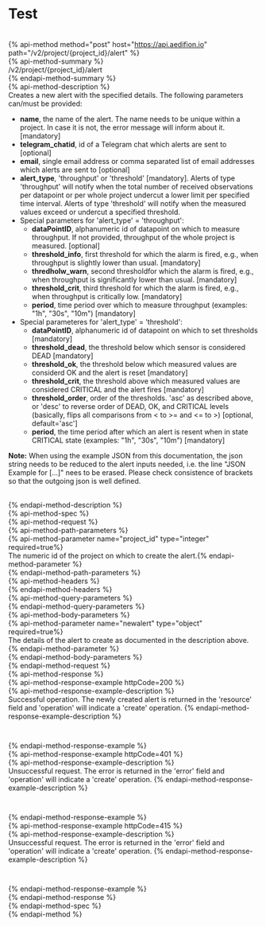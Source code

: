 # Test

<br/>{% api-method method="post" host="https://api.aedifion.io" path="/v2/project/{project_id}/alert" %}
<br/>{% api-method-summary %}<br/>
/v2/project/{project_id}/alert
<br/>{% endapi-method-summary %}
<br/>{% api-method-description %}
<br/>Creates a new alert with the specified details. The following parameters can/must be provided:
  - **name**, the name of the alert. The name needs to be unique within a project. In case it is not, the error message will inform about it. [mandatory]
  - **telegram_chatid**, id of a Telegram chat which alerts are sent to [optional]
  - **email**, single email address or comma separated list of email addresses which alerts are sent to [optional]
  - **alert_type**, 'throughput' or 'threshold' [mandatory]. Alerts of type 'throughput' will notify when the total number of received observations per datapoint or per whole project undercut a lower limit per specified time interval. Alerts of type 'threshold' will notify when the measured values exceed or undercut a specified threshold.
  - Special parameters for 'alert_type' = 'throughput':
    - **dataPointID**, alphanumeric id of datapoint on which to measure throughput. If not provided, throughput of the whole project is measured. [optional]
    - **threshold_info**, first threshold for which the alarm is fired, e.g., when throughput is slightly lower than usual. [mandatory]
    - **thredholw_warn**, second thresholdfor which the alarm is fired, e.g., when throughput is significantly lower than usual. [mandatory]
    - **threshold_crit**, third threshold for which the alarm is fired, e.g., when throughput is critically low. [mandatory]
    - **period**, time period over which to measure throughput (examples: "1h", "30s", "10m") [mandatory]
  - Special parameteres for 'alert_type' = 'threshold':
    - **dataPointID**, alphanumeric id of datapoint on which to set thresholds [mandatory]
    - **threshold_dead**, the threshold below which sensor is considered DEAD [mandatory]
    - **threshold_ok**, the threshold below which measured values are considerd OK and the alert is reset [mandatory]
    - **threshold_crit**, the threshold above which measured values are considered CRITICAL and the alert fires [mandatory]
    - **threshold_order**, order of the thresholds. 'asc' as described above, or 'desc' to reverse order of DEAD, OK, and CRITICAL levels (basically, flips all comparisons from < to >= and <= to >) [optional, default='asc']
    - **period**, the time period after which an alert is resent when in state CRITICAL state (examples: "1h", "30s", "10m") [mandatory]

**Note:** When using the example JSON from this documentation, the json string needs to be reduced to the alert inputs needed, i.e. the line "JSON Example for [...]" nees to be erased. Please check consistence of brackets so that the outgoing json is well defined.

<br/>{% endapi-method-description %}
<br/>{% api-method-spec %}
<br/>{% api-method-request %}
<br/>{% api-method-path-parameters %}
<br/>{% api-method-parameter name="project_id" type="integer" required=true%}
<br/>The numeric id of the project on which to create the alert.{% endapi-method-parameter %}
<br/>{% endapi-method-path-parameters %}
<br/>{% api-method-headers %}
<br/>{% endapi-method-headers %}
<br/>{% api-method-query-parameters %}
<br/>{% endapi-method-query-parameters %}
<br/>{% api-method-body-parameters %}
<br/>{% api-method-parameter name="newalert" type="object" required=true%}
<br/>The details of the alert to create as documented in the description above.{% endapi-method-parameter %}
<br/>{% endapi-method-body-parameters %}
<br/>{% endapi-method-request %}
<br/>{% api-method-response %}
<br/>{% api-method-response-example httpCode=200 %}
<br/>{% api-method-response-example-description %}
<br/>Successful operation. The newly created alert is returned in the 'resource' field and 'operation' will indicate a 'create' operation.
{% endapi-method-response-example-description %}
<br/>
```


```
{% endapi-method-response-example %}
<br/>{% api-method-response-example httpCode=401 %}
<br/>{% api-method-response-example-description %}
<br/>Unsuccessful request. The error is returned in the 'error' field and 'operation' will indicate a 'create' operation.
{% endapi-method-response-example-description %}
<br/>
```


```
{% endapi-method-response-example %}
<br/>{% api-method-response-example httpCode=415 %}
<br/>{% api-method-response-example-description %}
<br/>Unsuccessful request. The error is returned in the 'error' field and 'operation' will indicate a 'create' operation.
{% endapi-method-response-example-description %}
<br/>
```


```
{% endapi-method-response-example %}
<br/>{% endapi-method-response %}
<br/>{% endapi-method-spec %}
<br/>{% endapi-method %}
<br/>
